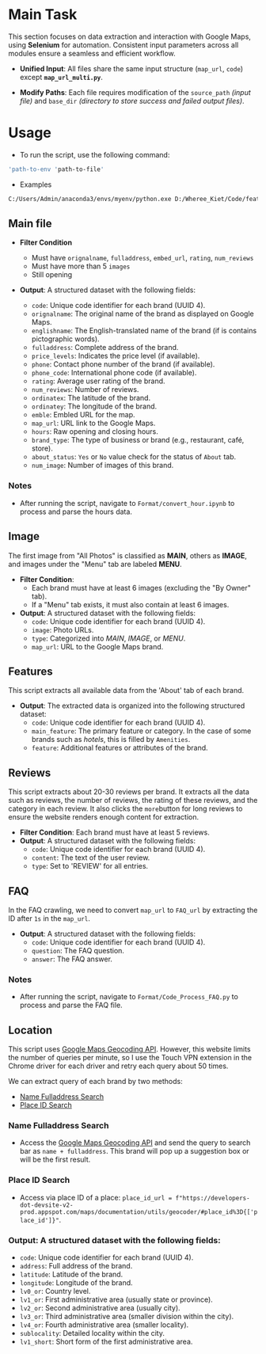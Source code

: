 # Main Task
This section focuses on data extraction and interaction with Google Maps, using **Selenium** for automation. Consistent input parameters across all modules ensure a seamless and efficient workflow.

- **Unified Input**:
 All files share the same input structure (`map_url`, `code`) except **`map_url_multi.py`**.

- **Modify Paths**:
  Each file requires modification of the `source_path` *\(input file\)* and `base_dir` *\(directory to store success and failed output files\)*.

# Usage

- To run the script, use the following command:

```bash
'path-to-env 'path-to-file'
```

- Examples

```bash
C:/Users/Admin/anaconda3/envs/myenv/python.exe D:/Wheree_Kiet/Code/features_op.py
```

## Main file 
- **Filter Condition**
  - Must have `orignalname`, `fulladdress`, `embed_url`, `rating`, `num_reviews`
  - Must have more than 5 `images`
  - Still opening

- **Output**: A structured dataset with the following fields:
  - `code`: Unique code identifier for each brand (UUID 4).
  - `orignalname`: The original name of the brand as displayed on Google Maps.
  - `englishname`: The English-translated name of the brand (if is contains pictographic words).
  - `fulladdress`: Complete address of the brand.
  - `price_levels`: Indicates the price level (if available).
  - `phone`: Contact phone number of the brand (if available).
  - `phone_code`: International phone code (if available).
  - `rating`: Average user rating of the brand.
  - `num_reviews`: Number of reviews.
  - `ordinatex`: The latitude of the brand.
  - `ordinatey`: The longitude of the brand.
  - `emble`: Embled URL for the map.
  - `map_url`: URL link to the Google Maps.
  - `hours`: Raw opening and closing hours.
  - `brand_type`: The type of business or brand (e.g., restaurant, café, store).
  - `about_status`: `Yes` or `No` value check for the status of `About` tab.
  - `num_image`: Number of images of this brand.

### Notes
- After running the script, navigate to `Format/convert_hour.ipynb` to process and parse the hours data.


## Image
The first image from "All Photos" is classified as **MAIN**, others as **IMAGE**, and images under the "Menu" tab are labeled **MENU**.

- **Filter Condition**: 
  - Each brand must have at least 6 images (excluding the "By Owner" tab). 
  - If a "Menu" tab exists, it must also contain at least 6 images.
- **Output**: A structured dataset with the following fields:
  - `code`: Unique code identifier for each brand (UUID 4).
  - `image`: Photo URLs.
  - `type`: Categorized into *MAIN*, *IMAGE*, or *MENU*.
  - `map_url`: URL to the Google Maps brand.

## Features
This script extracts all available data from the 'About' tab of each brand.

- **Output**: The extracted data is organized into the following structured dataset:
  - `code`: Unique code identifier for each brand (UUID 4).
  - `main_feature`: The primary feature or category. In the case of some brands such as *hotels*, this is filled by `Amenities`.
  - `feature`: Additional features or attributes of the brand.

## Reviews
This script extracts about 20-30 reviews per brand. It extracts all the data such as reviews, the number of reviews, the rating of these reviews, and the category in each review. It also clicks the `more`button for long reviews to ensure the website renders enough content for extraction.
- **Filter Condition**: Each brand must have at least 5 reviews.
- **Output**: A structured dataset with the following fields:
  - `code`: Unique code identifier for each brand (UUID 4).
  - `content`: The text of the user review.
  - `type`: Set to 'REVIEW' for all entries.

## FAQ
In the FAQ crawling, we need to convert `map_url` to `FAQ_url` by extracting the ID after `1s` in the `map_url`.
- **Output**: A structured dataset with the following fields:
  - `code`: Unique code identifier for each brand (UUID 4).
  - `question`: The FAQ question.
  - `answer`: The FAQ answer.

### Notes
- After running the script, navigate to `Format/Code_Process_FAQ.py` to process and parse the FAQ file.

## Location
This script uses [Google Maps Geocoding API](https://developers-dot-devsite-v2-prod.appspot.com/maps/documentation/utils/geocoder/). However, this website limits the number of queries per minute, so I use the Touch VPN extension in the Chrome driver for each driver and retry each query about 50 times.

We can extract query of each brand by two methods:
- [Name Fulladdress Search](#namefulladdresssearch)
- [Place ID Search](#placeidsearch)


### Name Fulladdress Search
- Access the [Google Maps Geocoding API](https://developers-dot-devsite-v2-prod.appspot.com/maps/documentation/utils/geocoder/) and send the query to search bar as `name + fulladdress`. This brand will pop up a suggestion box or will be the first result.

### Place ID Search

- Access via place ID of a place: `place_id_url = f"https://developers-dot-devsite-v2-prod.appspot.com/maps/documentation/utils/geocoder/#place_id%3D{['place_id']}"`.

### **Output**: A structured dataset with the following fields:
  - `code`: Unique code identifier for each brand (UUID 4).
  - `address`: Full address of the brand.
  - `latitude`: Latitude of the brand.
  - `longitude`: Longitude of the brand.
  - `lv0_or`: Country level.
  - `lv1_or`: First administrative area (usually state or province).
  - `lv2_or`: Second administrative area (usually city).
  - `lv3_or`: Third administrative area (smaller division within the city).
  - `lv4_or`: Fourth administrative area (smaller locality).
  - `sublocality`: Detailed locality within the city.
  - `lv1_short`: Short form of the first administrative area.


